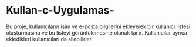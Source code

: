 # Kullan-c-Uygulamas-
Bu proje, kullanıcıların isim ve e-posta bilgilerini ekleyerek bir kullanıcı listesi oluşturmasına ve bu listeyi görüntülemesine olanak tanır. Kullanıcılar ayrıca ekledikleri kullanıcıları da silebilirler.
